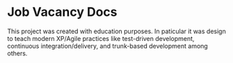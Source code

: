 # Job Vacancy Docs

This project was created with education purposes. In paticular it was design to teach modern XP/Agile practices like test-driven development, continuous integration/delivery, and trunk-based development among others.

